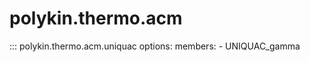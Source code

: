 # polykin.thermo.acm

::: polykin.thermo.acm.uniquac
    options:
        members:
            - UNIQUAC_gamma

